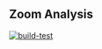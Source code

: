 ## Zoom Analysis

[![build-test](https://github.com/Princeton-Cabernet/zoom-analysis/actions/workflows/build-test.yml/badge.svg)](https://github.com/Princeton-Cabernet/zoom-analysis/actions/workflows/build-test.yml)
